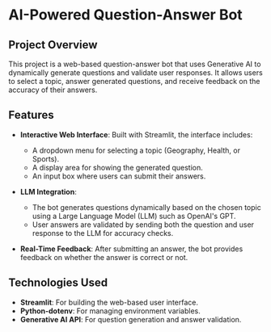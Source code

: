 # AI-Powered Question-Answer Bot

## Project Overview
This project is a web-based question-answer bot that uses Generative AI to dynamically generate questions and validate user responses. It allows users to select a topic, answer generated questions, and receive feedback on the accuracy of their answers.

## Features
- **Interactive Web Interface**: Built with Streamlit, the interface includes:
  - A dropdown menu for selecting a topic (Geography, Health, or Sports).
  - A display area for showing the generated question.
  - An input box where users can submit their answers.

- **LLM Integration**:
  - The bot generates questions dynamically based on the chosen topic using a Large Language Model (LLM) such as OpenAI's GPT.
  - User answers are validated by sending both the question and user response to the LLM for accuracy checks.

- **Real-Time Feedback**: After submitting an answer, the bot provides feedback on whether the answer is correct or not.

## Technologies Used
- **Streamlit**: For building the web-based user interface.
- **Python-dotenv**: For managing environment variables.
- **Generative AI API**: For question generation and answer validation.
